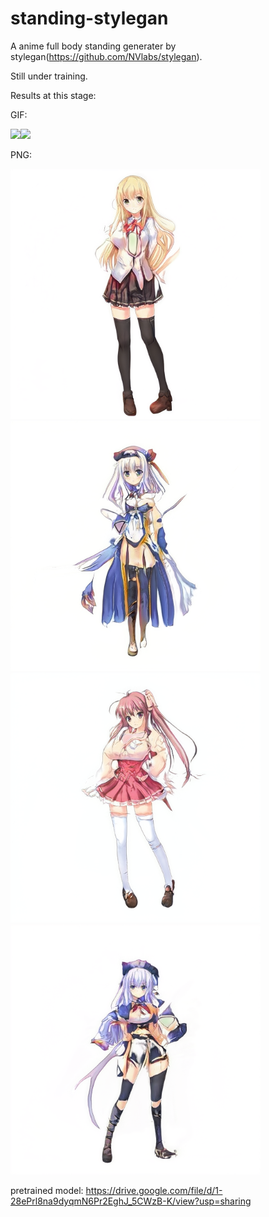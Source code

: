 # standing-stylegan

A anime full body standing generater by stylegan(https://github.com/NVlabs/stylegan).

Still under training.

Results at this stage:

GIF:

<img src="https://github.com/zampie/standing-stylegan/blob/master/inter_Tue_Feb_18_21_56_19_2020_seeds_0_1_2_3.gif" width="400"/><img src="https://github.com/zampie/standing-stylegan/blob/master/inter_Tue_Feb_18_22_02_07_2020_seeds_0_75_97_71.gif" width="400"/>

PNG:

<img src="https://github.com/zampie/standing-stylegan/blob/master/result/seed%3D0.png" width="400"/><img src="https://github.com/zampie/standing-stylegan/blob/master/result/seed%3D3.png" width="400"/>
<img src="https://github.com/zampie/standing-stylegan/blob/master/result/seed%3D71.png" width="400"/><img src="https://github.com/zampie/standing-stylegan/blob/master/result/seed%3D97.png" width="400"/>

pretrained model:
https://drive.google.com/file/d/1-28ePrl8na9dyqmN6Pr2EghJ_5CWzB-K/view?usp=sharing
